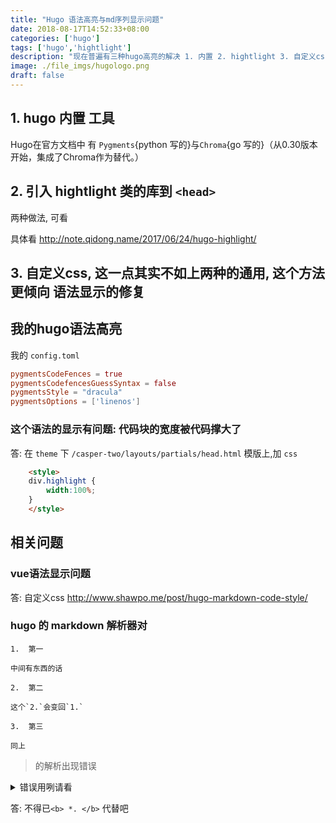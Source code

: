 ```yaml
---
title: "Hugo 语法高亮与md序列显示问题"
date: 2018-08-17T14:52:33+08:00
categories: ['hugo']
tags: ['hugo','hightlight']
description: "现在普遍有三种hugo高亮的解决 1. 内置 2. hightlight 3. 自定义css, 还有一个 hugo markdown 解析器的问题"
image: ./file_imgs/hugologo.png
draft: false
---
```


## 1. hugo 内置 工具

Hugo在官方文档中 有 `Pygments`{python 写的}与`Chroma`{go 写的}（从0.30版本开始，集成了Chroma作为替代。）

## 2. 引入 hightlight 类的库到 `<head>`

两种做法, 可看

具体看 http://note.qidong.name/2017/06/24/hugo-highlight/

## 3. 自定义css, 这一点其实不如上两种的通用, 这个方法更倾向 语法显示的修复


## 我的hugo语法高亮

我的 `config.toml`

``` toml
pygmentsCodeFences = true
pygmentsCodefencesGuessSyntax = false
pygmentsStyle = "dracula"
pygmentsOptions = ['linenos']
```

### 这个语法的显示有问题: 代码块的宽度被代码撑大了

答: 在 `theme` 下 `/casper-two/layouts/partials/head.html` 模版上,加 `css`

``` html
    <style>
    div.highlight {
        width:100%;
    }
    </style>
```

## 相关问题

### vue语法显示问题

答: 自定义css http://www.shawpo.me/post/hugo-markdown-code-style/

### hugo 的 markdown 解析器对 

```
1.  第一

中间有东西的话

2.  第二

这个`2.`会变回`1.`

3.  第三

同上
```

> 的解析出现错误

<details>
<summary> 错误用咧请看 </summary>

1.  第一

中间有东西的话

2.  第二

这个`2.`会变回`1.`

3.  第三

同上

</details>

答: 不得已`<b> *. </b>` 代替吧